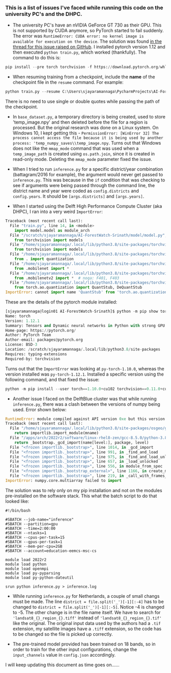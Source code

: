### This is a list of issues I've faced while running this code on the university PC's and the DHPC.
- The university PC's have an nVIDIA GeForce GT 730 as their GPU. This is not supported by CUDA anymore, so PyTorch started to fail suddenly. The error was `RuntimeError: CUDA error: no kernel image is available for execution on the device`. The solution was found [in the thread for this issue raised on GitHub](https://github.com/pytorch/pytorch/issues/31285). I installed pytorch version 1.12 and then executed `python train.py`, which worked (thankfully). The command to do this is: 
```py 
pip install --pre torch torchvision -f https://download.pytorch.org/whl/nightly/cu111/torch_nightly.html -U
```
 
- When resuming training from a checkpoint, include the **name** of the checkpoint file in the `resume` command. For example:
```py
python train.py --resume C:\Users\sjayaramannaga\PycharmProjects\AI-ForestWatch-Srinath\saved\models\Landsat8_UNet\0802_181258\checkpoint-epoch18.pth
``` 
There is no need to use single or double quotes while passing the path of the checkpoint.

- In `base_dataset.py`, a temporary directory is being created, used to store 'temp_image.npy' and then deleted before the file for a region is processed. But the original research was done on a Linux system. On Windows 10, I kept getting this - `PermissionError: [WinError 32] The process cannot access the file because it is being used by another process: 'temp_numpy_saves\\temp_image.npy`. Turns out that Windows does not like the `mmap_mode` command that was used when a `temp_image_path` is created using `os.path.join`, since it is created in read-only mode. Deleting the `mmap_mode` parameter fixed the issue.

- When I tried to run `inference.py` for a specific district/year combination (battagram/2016 for example), the argument would never get passed to `inference.py`. This was because in the `if` condition that was checking to see if arguments were being passed through the command line, the district name and year were coded as `config.districts` and `config.years`. It should be `[args.districts]` and `[args.years]`.

- When I started using the Delft High Performance Compute Cluster (aka DHPC), I ran into a very weird `ImportError`:
```py
Traceback (most recent call last):
  File "train.py", line 14, in <module>
    import model.model as module_arch
  File "/scratch/sjayaramannaga/AI-ForestWatch-Srinath/model/model.py", line 15, in <module>
    from torchvision import models
  File "/home/sjayaramannaga/.local/lib/python3.8/site-packages/torchvision/__init__.py", line 7, in <module>
    from torchvision import models
  File "/home/sjayaramannaga/.local/lib/python3.8/site-packages/torchvision/models/__init__.py", line 18, in <module>
    from . import quantization
  File "/home/sjayaramannaga/.local/lib/python3.8/site-packages/torchvision/models/quantization/__init__.py", line 3, in <module>
    from .mobilenet import *
  File "/home/sjayaramannaga/.local/lib/python3.8/site-packages/torchvision/models/quantization/mobilenet.py", line 1, in <module>
    from .mobilenetv2 import *  # noqa: F401, F403
  File "/home/sjayaramannaga/.local/lib/python3.8/site-packages/torchvision/models/quantization/mobilenetv2.py", line 6, in <module>
    from torch.ao.quantization import QuantStub, DeQuantStub
ImportError: cannot import name 'QuantStub' from 'torch.ao.quantization' (/apps/arch/2022r2/software/linux-rhel8-skylake_avx512/gcc-8.5.0/py-torch-1.10.0-uv5yokclab46j6l2ptyqrjwelp43xfoj/lib/python3.8/site-packages/torch/ao/quantization/__init__.py)
```
These are the details of the pytorch module installed:
```py
[sjayaramannaga@login01 AI-ForestWatch-Srinath]$ python -m pip show torch
Name: torch
Version: 1.12.1
Summary: Tensors and Dynamic neural networks in Python with strong GPU acceleration
Home-page: https://pytorch.org/
Author: PyTorch Team
Author-email: packages@pytorch.org
License: BSD-3
Location: /scratch/sjayaramannaga/.local/lib/python3.8/site-packages
Requires: typing-extensions
Required-by: torchvision
```
Turns out that the `ImportError` was looking at `py-torch-1.10.0`, whereas the version installed was `py-torch-1.12.1`. Installed a specific version using the following command, and that fixed the issue:
```py
python -m pip install --user torch==1.10.0+cu102 torchvision==0.11.0+cu102 torchaudio==0.10.0 -f https://download.pytorch.org/whl/torch_stable.html
```

- Another issue I faced on the DelftBlue cluster was that while running `inference.py`, there was a clash between the versions of numpy being used. Error shown below:
```py
RuntimeError: module compiled against API version 0xe but this version of numpy is 0xd
Traceback (most recent call last):
  File "/home/sjayaramannaga/.local/lib/python3.8/site-packages/osgeo/gdal_array.py", line 14, in swig_import_helper
    return importlib.import_module(mname)
  File "/apps/arch/2022r2/software/linux-rhel8-zen/gcc-8.5.0/python-3.8.12-bohr45d576273qfe7isfniyllfv4obuc/lib/python3.8/importlib/__init__.py", line 127, in import_module
    return _bootstrap._gcd_import(name[level:], package, level)
  File "<frozen importlib._bootstrap>", line 1014, in _gcd_import
  File "<frozen importlib._bootstrap>", line 991, in _find_and_load
  File "<frozen importlib._bootstrap>", line 975, in _find_and_load_unlocked
  File "<frozen importlib._bootstrap>", line 657, in _load_unlocked
  File "<frozen importlib._bootstrap>", line 556, in module_from_spec
  File "<frozen importlib._bootstrap_external>", line 1166, in create_module
  File "<frozen importlib._bootstrap>", line 219, in _call_with_frames_removed
ImportError: numpy.core.multiarray failed to import
```
The solution was to rely only on my pip installation and not on the modules pre-installed on the software stack. This what the batch script to do that looked like:
```console
#!/bin/bash

#SBATCH --job-name="inference"
#SBATCH --partition=gpu
#SBATCH --time=2:00:00
#SBATCH --ntasks=1
#SBATCH --cpus-per-task=15
#SBATCH --gpus-per-task=1
#SBATCH --mem-per-cpu=2GB
#SBATCH --account=education-eemcs-msc-cs

module load 2022r2
module load python
module load openmpi
module load py-pyparsing
module load py-python-dateutil

srun python inference.py > inference.log
```

- While running `inference.py` for Netherlands, a couple of small changs must be made. The line `district = file.split('_')[-1][:-4]` has to be changed to `district = file.split('_')[-1][:-5]`. Notice -4 is changed to -5. The other change is in the file name itself. We have to search for `'landsat8_{}_region_{}.tiff'` instead of `'landsat8_{}_region_{}.tif'` like the original. The original input data used by the authors had a `.tif` extension, my satellite images have a `.tiff` extension, so the code has to be changed so the file is picked up correctly.

- The pre-trained model provided has been trained on 18 bands, so in order to train for the other input configurations, change the `input_channels` value in `config.json` accordingly.


I will keep updating this document as time goes on......
